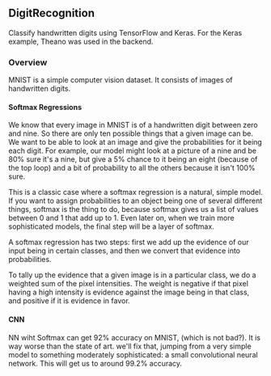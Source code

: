 ## DigitRecognition
Classify handwritten digits using TensorFlow and Keras.
For the Keras example, Theano was used in the backend.

### Overview
MNIST is a simple computer vision dataset. It consists of images of handwritten digits.

#### Softmax Regressions

We know that every image in MNIST is of a handwritten digit between zero and nine. So there are only ten possible things that a given image can be. We want to be able to look at an image and give the probabilities for it being each digit. For example, our model might look at a picture of a nine and be 80% sure it's a nine, but give a 5% chance to it being an eight (because of the top loop) and a bit of probability to all the others because it isn't 100% sure.

This is a classic case where a softmax regression is a natural, simple model. If you want to assign probabilities to an object being one of several different things, softmax is the thing to do, because softmax gives us a list of values between 0 and 1 that add up to 1. Even later on, when we train more sophisticated models, the final step will be a layer of softmax.

A softmax regression has two steps: first we add up the evidence of our input being in certain classes, and then we convert that evidence into probabilities.

To tally up the evidence that a given image is in a particular class, we do a weighted sum of the pixel intensities. The weight is negative if that pixel having a high intensity is evidence against the image being in that class, and positive if it is evidence in favor.

#### CNN

NN wiht Softmax can get 92% accuracy on MNIST, (which is not bad?).  It is way worse than the state of art. we'll fix that, jumping from a very simple model to something moderately sophisticated: a small convolutional neural network. This will get us to around 99.2% accuracy.
